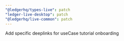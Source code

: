 ```yaml
---
"@ledgerhq/types-live": patch
"ledger-live-desktop": patch
"@ledgerhq/live-common": patch
---
```


Add specific deeplinks for useCase tutorial onboarding
